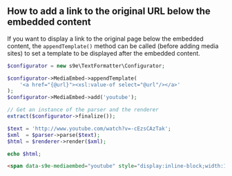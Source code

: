 <h2>How to add a link to the original URL below the embedded content</h2>

If you want to display a link to the original page below the embedded content, the `appendTemplate()` method can be called (before adding media sites) to set a template to be displayed after the embedded content.

```php
$configurator = new s9e\TextFormatter\Configurator;

$configurator->MediaEmbed->appendTemplate(
	'<a href="{@url}"><xsl:value-of select="@url"/></a>'
);
$configurator->MediaEmbed->add('youtube');

// Get an instance of the parser and the renderer
extract($configurator->finalize());

$text = 'http://www.youtube.com/watch?v=-cEzsCAzTak';
$xml  = $parser->parse($text);
$html = $renderer->render($xml);

echo $html;
```
```html
<span data-s9e-mediaembed="youtube" style="display:inline-block;width:100%;max-width:640px"><span style="display:block;overflow:hidden;position:relative;padding-bottom:56.25%"><iframe allowfullscreen="" scrolling="no" style="background:url(https://i.ytimg.com/vi/-cEzsCAzTak/hqdefault.jpg) 50% 50% / cover;border:0;height:100%;left:0;position:absolute;width:100%" src="https://www.youtube.com/embed/-cEzsCAzTak"></iframe></span></span><a href="http://www.youtube.com/watch?v=-cEzsCAzTak">http://www.youtube.com/watch?v=-cEzsCAzTak</a>
```
